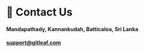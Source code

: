 # :call_me_hand: Contact Us

#### Mandapathady, Kannankudah, Batticaloa, Sri Lanka

#### support@gitleaf.com
